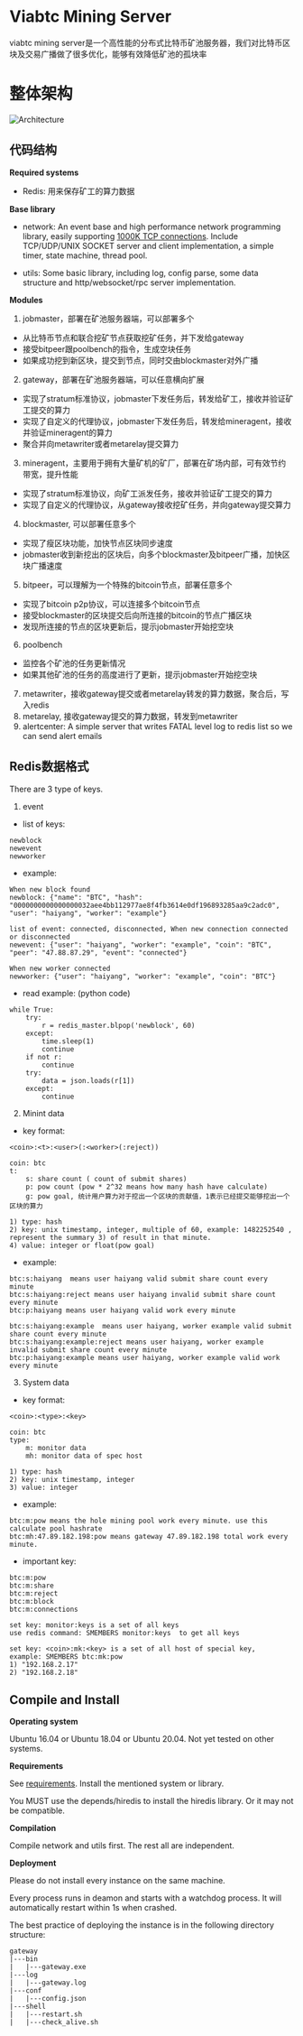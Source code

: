 # Viabtc Mining Server
viabtc mining server是一个高性能的分布式比特币矿池服务器，我们对比特币区块及交易广播做了很多优化，能够有效降低矿池的孤块率


# 整体架构
![Architecture](https://user-images.githubusercontent.com/36882284/112812184-639f6880-90af-11eb-8c0f-f5168d426848.jpg)

## 代码结构
**Required systems**
* Redis: 用来保存矿工的算力数据

**Base library**
* network: An event base and high performance network programming library, easily supporting [1000K TCP connections](http://www.kegel.com/c10k.html). Include TCP/UDP/UNIX SOCKET server and client implementation, a simple timer, state machine, thread pool. 

* utils: Some basic library, including log, config parse, some data structure and http/websocket/rpc server implementation.

**Modules**
1. jobmaster，部署在矿池服务器端，可以部署多个
  * 从比特币节点和联合挖矿节点获取挖矿任务，并下发给gateway
  * 接受bitpeer跟poolbench的指令，生成空块任务
  * 如果成功挖到新区块，提交到节点，同时交由blockmaster对外广播
2. gateway，部署在矿池服务器端，可以任意横向扩展
  * 实现了stratum标准协议，jobmaster下发任务后，转发给矿工，接收并验证矿工提交的算力
  * 实现了自定义的代理协议，jobmaster下发任务后，转发给mineragent，接收并验证mineragent的算力
  * 聚合并向metawriter或者metarelay提交算力
3. mineragent，主要用于拥有大量矿机的矿厂，部署在矿场内部，可有效节约带宽，提升性能
  * 实现了stratum标准协议，向矿工派发任务，接收并验证矿工提交的算力
  * 实现了自定义的代理协议，从gateway接收挖矿任务，并向gateway提交算力
4. blockmaster, 可以部署任意多个
  * 实现了瘦区块功能，加快节点区块同步速度
  * jobmaster收到新挖出的区块后，向多个blockmaster及bitpeer广播，加快区块广播速度
5. bitpeer，可以理解为一个特殊的bitcoin节点，部署任意多个
  * 实现了bitcoin p2p协议，可以连接多个bitcoin节点
  * 接受blockmaster的区块提交后向所连接的bitcoin的节点广播区块
  * 发现所连接的节点的区块更新后，提示jobmaster开始挖空块
6. poolbench
  * 监控各个矿池的任务更新情况
  * 如果其他矿池的任务的高度进行了更新，提示jobmaster开始挖空块
7. metawriter，接收gateway提交或者metarelay转发的算力数据，聚合后，写入redis
8. metarelay, 接收gateway提交的算力数据，转发到metawriter
9. alertcenter: A simple server that writes FATAL level log to redis list so we can send alert emails


## Redis数据格式
There are 3 type of keys.

1. event

* list of keys:
  
```
newblock
newevent
newworker
```

* example:
  
```
When new block found
newblock: {"name": "BTC", "hash": "0000000000000000032aee4bb112977ae8f4fb3614e0df196893285aa9c2adc0", "user": "haiyang", "worker": "example"}

list of event: connected, disconnected, When new connection connected or disconnected
newevent: {"user": "haiyang", "worker": "example", "coin": "BTC", "peer": "47.88.87.29", "event": "connected"}

When new worker connected
newworker: {"user": "haiyang", "worker": "example", "coin": "BTC"}
```

* read example: (python code)

```
while True:
    try:
        r = redis_master.blpop('newblock', 60)
    except:
        time.sleep(1)
        continue
    if not r:
        continue
    try:
        data = json.loads(r[1])
    except:
        continue
```

2. Minint data

* key format:

```
<coin>:<t>:<user>(:<worker>(:reject))

coin: btc
t:
    s: share count ( count of submit shares)
    p: pow count (pow * 2^32 means how many hash have calculate)
    g: pow goal, 统计用户算力对于挖出一个区块的贡献值，1表示已经提交能够挖出一个区块的算力

1) type: hash
2) key: unix timestamp, integer, multiple of 60, example: 1482252540 , represent the summary 3) of result in that minute.
4) value: integer or float(pow goal)
```

* example:

```
btc:s:haiyang  means user haiyang valid submit share count every minute
btc:s:haiyang:reject means user haiyang invalid submit share count every minute
btc:p:haiyang means user haiyang valid work every minute

btc:s:haiyang:example  means user haiyang, worker example valid submit share count every minute
btc:s:haiyang:example:reject means user haiyang, worker example invalid submit share count every minute
btc:p:haiyang:example means user haiyang, worker example valid work every minute
```

3. System data

* key format:

```
<coin>:<type>:<key>

coin: btc
type:
    m: monitor data
    mh: monitor data of spec host

1) type: hash
2) key: unix timestamp, integer
3) value: integer
```

* example:
  
```
btc:m:pow means the hole mining pool work every minute. use this calculate pool hashrate
btc:mh:47.89.182.198:pow means gateway 47.89.182.198 total work every minute.
```

* important key:

```
btc:m:pow
btc:m:share
btc:m:reject
btc:m:block
btc:m:connections

set key: monitor:keys is a set of all keys
use redis command: SMEMBERS monitor:keys  to get all keys

set key: <coin>:mk:<key> is a set of all host of special key,
example: SMEMBERS btc:mk:pow
1) "192.168.2.17"
2) "192.168.2.18"

```

## Compile and Install

**Operating system**

Ubuntu 16.04 or Ubuntu 18.04 or Ubuntu 20.04. Not yet tested on other systems.

**Requirements**

See [requirements](https://github.com/viabtc/viabtc_mining_server/wiki/requirements). Install the mentioned system or library.

You MUST use the depends/hiredis to install the hiredis library. Or it may not be compatible.

**Compilation**

Compile network and utils first. The rest all are independent.

**Deployment**

Please do not install every instance on the same machine.

Every process runs in deamon and starts with a watchdog process. It will automatically restart within 1s when crashed.

The best practice of deploying the instance is in the following directory structure:

```
gateway
|---bin
|   |---gateway.exe
|---log
|   |---gateway.log
|---conf
|   |---config.json
|---shell
|   |---restart.sh
|   |---check_alive.sh
